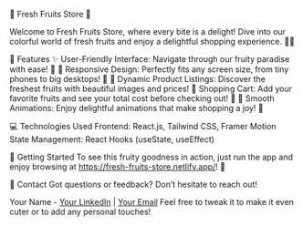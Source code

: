 🍏 Fresh Fruits Store 🍊

Welcome to Fresh Fruits Store, where every bite is a delight! Dive into our colorful world of fresh fruits and enjoy a delightful shopping experience. 🍓✨

🌟 Features
✨ User-Friendly Interface: Navigate through our fruity paradise with ease! 🍍
📱 Responsive Design: Perfectly fits any screen size, from tiny phones to big desktops! 🌈
🍇 Dynamic Product Listings: Discover the freshest fruits with beautiful images and prices!
🛒 Shopping Cart: Add your favorite fruits and see your total cost before checking out! 💖
💃 Smooth Animations: Enjoy delightful animations that make shopping a joy! 🎉

💻 Technologies Used
Frontend: React.js, Tailwind CSS, Framer Motion
State Management: React Hooks (useState, useEffect)

🚀 Getting Started
To see this fruity goodness in action, just run the app and enjoy browsing at https://fresh-fruits-store.netlify.app/! 🍉

💌 Contact
Got questions or feedback? Don’t hesitate to reach out!


Your Name - [Your LinkedIn](https://www.linkedin.com/in/juhi-nagpure-38108b21b/) | [Your Email](juhinagpure143@gmail.com)
Feel free to tweak it to make it even cuter or to add any personal touches!






